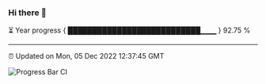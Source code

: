 ### Hi there 👋

⏳ Year progress { ███████████████████████████▁▁▁ } 92.75 %

---

⏰ Updated on Mon, 05 Dec 2022 12:37:45 GMT

![Progress Bar CI](https://github.com/ZhaoGui/ZhaoGui/workflows/Progress%20Bar%20CI/badge.svg)

